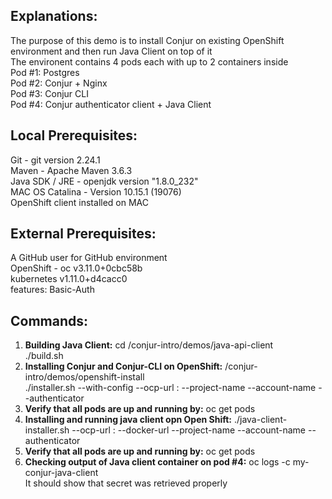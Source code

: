 Explanations:
-------------
The purpose of this demo is to install Conjur on existing OpenShift environment and then run Java Client on top of it  
The environent contains 4 pods each with up to 2 containers inside  
Pod #1: Postgres  
Pod #2: Conjur + Nginx  
Pod #3: Conjur CLI  
Pod #4: Conjur authenticator client + Java Client  

Local Prerequisites:
--------------------
Git - git version 2.24.1  
Maven - Apache Maven 3.6.3  
Java SDK / JRE - openjdk version "1.8.0_232"  
MAC OS Catalina - Version 10.15.1 (19076)  
OpenShift client installed on MAC  

External Prerequisites:
-----------------------
A GitHub user for GitHub environment  
OpenShift -     oc v3.11.0+0cbc58b  
                kubernetes v1.11.0+d4cacc0  
                features: Basic-Auth  

Commands:
---------
1. **Building Java Client:** cd <home-dir>/conjur-intro/demos/java-api-client  
			 ./build.sh  
2. **Installing Conjur and Conjur-CLI on OpenShift:** <home-dir>/conjur-intro/demos/openshift-install  
						   ./installer.sh --with-config --ocp-url <ocp-url>:<port> --project-name <project-name> --account-name <account-name> --authenticator <authenticator>  
3. **Verify that all pods are up and running by:** 	oc get pods  
4. **Installing and running java client opn Open Shift:** ./java-client-installer.sh --ocp-url <ocp-url>:<port> --docker-url <docker-url> --project-name <project-name> --account-name <account-name> --authenticator <authenticator>  
5. **Verify that all pods are up and running by:** 	oc get pods  
6. **Checking output of Java client container on pod #4:** oc logs <pod-name> -c my-conjur-java-client  
   It should show that secret was retrieved properly  

